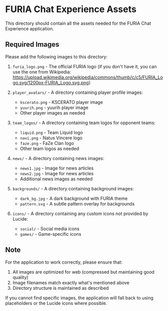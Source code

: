 
# FURIA Chat Experience Assets

This directory should contain all the assets needed for the FURIA Chat Experience application.

## Required Images

Please add the following images to this directory:

1. `furia_logo.png` - The official FURIA logo (if you don't have it, you can use the one from Wikipedia: https://upload.wikimedia.org/wikipedia/commons/thumb/c/c5/FURIA_Logo.svg/1200px-FURIA_Logo.svg.png)

2. `player_avatars/` - A directory containing player profile images:
   - `kscerato.png` - KSCERATO player image
   - `yuurih.png` - yuurih player image
   - Other player images as needed

3. `team_logos/` - A directory containing team logos for opponent teams:
   - `liquid.png` - Team Liquid logo
   - `navi.png` - Natus Vincere logo
   - `faze.png` - FaZe Clan logo
   - Other team logos as needed

4. `news/` - A directory containing news images:
   - `news1.jpg` - Image for news articles
   - `news2.jpg` - Image for news articles
   - Additional news images as needed

5. `backgrounds/` - A directory containing background images:
   - `dark_bg.jpg` - A dark background with FURIA theme
   - `pattern.svg` - A subtle pattern overlay for backgrounds

6. `icons/` - A directory containing any custom icons not provided by Lucide:
   - `social/` - Social media icons
   - `games/` - Game-specific icons

## Note

For the application to work correctly, please ensure that:

1. All images are optimized for web (compressed but maintaining good quality)
2. Image filenames match exactly what's mentioned above
3. Directory structure is maintained as described

If you cannot find specific images, the application will fall back to using placeholders or the Lucide icons where possible.
